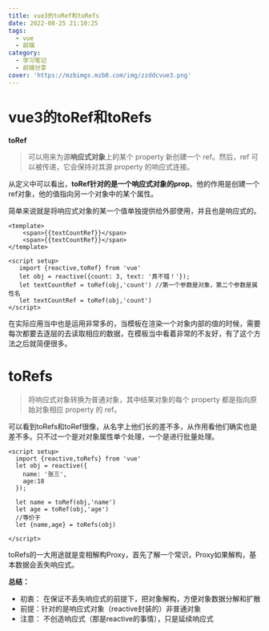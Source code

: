 ```yaml
---
title: vue3的toRef和toRefs
date: 2022-08-25 21:10:25
tags:
  - vue
  - 前端
category:
  - 学习笔记
  - 前端分享
cover: 'https://mzbimgs.mzb0.com/img/zzddcvue3.png'
---
```


# vue3的toRef和toRefs

 **toRef**

> 可以用来为源**响应式对象**上的某个 property 新创建一个 ref。然后，ref 可以被传递，它会保持对其源 property 的响应式连接。

从定义中可以看出，**toRef针对的是一个响应式对象的prop**。他的作用是创建一个ref对象，他的值指向另一个对象中的某个属性。

简单来说就是将响应式对象的某一个值单独提供给外部使用，并且也是响应式的。

~~~vue
<template>
	<span>{{textCountRef}}</span>
	<span>{{textCountRef}}</span>
</template>

<script setup>
   import {reactive,toRef} from 'vue'
   let obj = reactive({count: 3, text: '真不错！'});
   let textCountRef = toRef(obj,'count') //第一个参数是对象，第二个参数是属性名
   let textCountRef = toRef(obj,'count')
</script>
~~~

在实际应用当中也是运用非常多的，当模板在渲染一个对象内部的值的时候，需要每次都要去逐层的去读取相应的数据，在模板当中看着非常的不友好，有了这个方法之后就简便很多。

# toRefs

> 将响应式对象转换为普通对象，其中结果对象的每个 property 都是指向原始对象相应 property 的 ref。

可以看到toRefs和toRef很像，从名字上他们长的差不多，从作用看他们确实也是差不多。只不过一个是对对象属性单个处理，一个是进行批量处理。

~~~vue
<script setup>
  import {reactive,toRefs} from 'vue'
  let obj = reactive({
    name: '张三',
    age:18
  });
  
  let name = toRef(obj,'name')
  let age = toRef(obj,'age')
  //等价于
  let {name,age} = toRefs(obj)
  
</script>
~~~

toRefs的一大用途就是变相解构Proxy，首先了解一个常识，Proxy如果解构，基本数据会丢失响应式。

**总结：**

- 初衷： 在保证不丢失响应式的前提下，把对象解构，方便对象数据分解和扩散
- 前提：针对的是响应式对象（reactive封装的）非普通对象
- 注意： 不创造响应式（那是reactive的事情），只是延续响应式